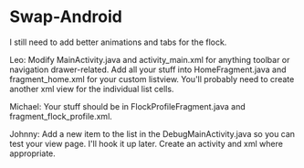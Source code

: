 # Swap-Android

I still need to add better animations and tabs for the flock. 

Leo: 
Modify MainActivity.java and activity_main.xml for anything toolbar or navigation drawer-related. Add all your stuff into HomeFragment.java and fragment_home.xml for your custom listview. You'll probably need to create another xml view for the individual list cells. 

Michael:
Your stuff should be in FlockProfileFragment.java and fragment_flock_profile.xml. 

Johnny: 
Add a new item to the list in the DebugMainActivity.java so you can test your view page. I'll hook it up later. Create an activity and xml where appropriate. 
